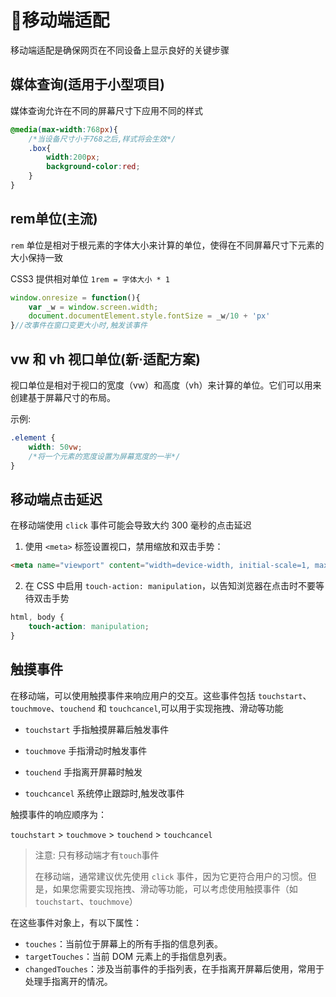 # 📱移动端适配

移动端适配是确保网页在不同设备上显示良好的关键步骤

## 媒体查询(适用于小型项目)

媒体查询允许在不同的屏幕尺寸下应用不同的样式

```css
@media(max-width:768px){
    /*当设备尺寸小于768之后,样式将会生效*/
    .box{
        width:200px;
        background-color:red;
    }
}
```

## rem单位(主流)

`rem` 单位是相对于根元素的字体大小来计算的单位，使得在不同屏幕尺寸下元素的大小保持一致

CSS3 提供相对单位 `1rem = 字体大小 * 1`

```js
window.onresize = function(){
    var _w = window.screen.width;
	document.documentElement.style.fontSize = _w/10 + 'px'
}//改事件在窗口变更大小时,触发该事件
```

## vw 和 vh 视口单位(新·适配方案)

视口单位是相对于视口的宽度（vw）和高度（vh）来计算的单位。它们可以用来创建基于屏幕尺寸的布局。

示例:

```css
.element {
    width: 50vw;
    /*将一个元素的宽度设置为屏幕宽度的一半*/
}
```



## 移动端点击延迟

在移动端使用 `click` 事件可能会导致大约 300 毫秒的点击延迟

1. 使用 `<meta>` 标签设置视口，禁用缩放和双击手势：

```html
<meta name="viewport" content="width=device-width, initial-scale=1, maximum-scale=1, user-scalable=no">
```

2. 在 CSS 中启用 `touch-action: manipulation`，以告知浏览器在点击时不要等待双击手势

```css
html, body {
    touch-action: manipulation;
}
```

## 触摸事件

在移动端，可以使用触摸事件来响应用户的交互。这些事件包括 `touchstart`、`touchmove`、`touchend` 和 `touchcancel`,可以用于实现拖拽、滑动等功能

- `touchstart` 手指触摸屏幕后触发事件

- `touchmove` 手指滑动时触发事件

- `touchend` 手指离开屏幕时触发

- `touchcancel` 系统停止跟踪时,触发改事件

触摸事件的响应顺序为：

`touchstart` > `touchmove` > `touchend` > `touchcancel`

> 注意: 只有移动端才有`touch`事件
>
> 在移动端，通常建议优先使用 `click` 事件，因为它更符合用户的习惯。但是，如果您需要实现拖拽、滑动等功能，可以考虑使用触摸事件（如`touchstart`、`touchmove`）

在这些事件对象上，有以下属性：

- `touches`：当前位于屏幕上的所有手指的信息列表。
- `targetTouches`：当前 DOM 元素上的手指信息列表。
- `changedTouches`：涉及当前事件的手指列表，在手指离开屏幕后使用，常用于处理手指离开的情况。


